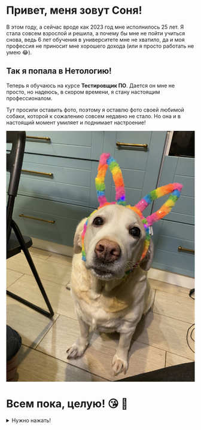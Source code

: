 # Привет, меня зовут Соня!

 В этом году, а сейчас вроде как 2023 год мне исполнилось 25 лет. Я стала совсем взрослой и решила, а почему бы мне не пойти учиться снова, ведь 6 лет обучения в университете мне не хватило, да и моя профессия не приносит мне хорошего дохода (или я просто работать не умею 😂).
 
## Так я попала в Нетологию!

Теперь я обучаюсь на курсе **Тестировщик ПО**. Дается он мне не просто, но надеюсь, в скором времени, я стану настоящим профессионалом.

Тут просили оставить фото, поэтому я оставлю фото своей любимой собаки, которой к сожалению совсем недавно не стало. Но она и в настоящий момент умиляет и поднимает настроение!

![dog](love.jpg)
# Всем пока, целую! 😘 💖

<details>
    <summary>Нужно нажать!</summary>
    Это я пытаюсь поиграться с Markdown. Хорошего дня!
</details>

